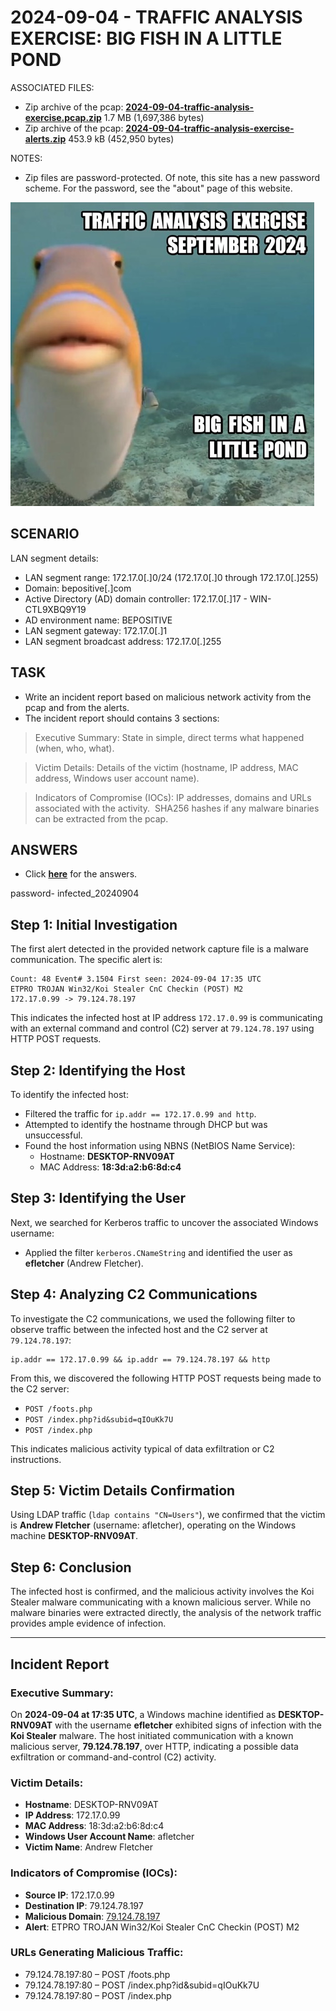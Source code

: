 # 2024-09-04 - TRAFFIC ANALYSIS EXERCISE: BIG FISH IN A LITTLE POND

ASSOCIATED FILES:

- Zip archive of the pcap: [**2024-09-04-traffic-analysis-exercise.pcap.zip**](https://malware-traffic-analysis.net/2024/09/04/2024-09-04-traffic-analysis-exercise.pcap.zip) 1.7 MB (1,697,386 bytes)
- Zip archive of the pcap: [**2024-09-04-traffic-analysis-exercise-alerts.zip**](https://malware-traffic-analysis.net/2024/09/04/2024-09-04-traffic-analysis-exercise-alerts.zip) 453.9 kB (452,950 bytes)

NOTES:

- Zip files are password-protected. Of note, this site has a new password scheme. For the password, see the "about" page of this website.

![2024-09-04-traffic-analysis-exercise-image-01.jpg](2024-09-04-traffic-analysis-exercise-image-01.jpg)

## **SCENARIO**

LAN segment details:

- LAN segment range: 172.17.0[.]0/24 (172.17.0[.]0 through 172.17.0[.]255)
- Domain: bepositive[.]com
- Active Directory (AD) domain controller: 172.17.0[.]17 - WIN-CTL9XBQ9Y19
- AD environment name: BEPOSITIVE
- LAN segment gateway: 172.17.0[.]1
- LAN segment broadcast address: 172.17.0[.]255

## **TASK**

- Write an incident report based on malicious network activity from the pcap and from the alerts.
- The incident report should contains 3 sections:

> Executive Summary: State in simple, direct terms what happened (when, who, what).
> 

> Victim Details: Details of the victim (hostname, IP address, MAC address, Windows user account name).
> 

> Indicators of Compromise (IOCs): IP addresses, domains and URLs associated with the activity.  SHA256 hashes if any malware binaries can be extracted from the pcap.
> 

## **ANSWERS**

- Click [**here**](https://malware-traffic-analysis.net/2024/09/04/page2.html) for the answers.

password- infected_20240904

## Step 1: Initial Investigation

The first alert detected in the provided network capture file is a malware communication. The specific alert is:

```
Count: 48 Event# 3.1504 First seen: 2024-09-04 17:35 UTC
ETPRO TROJAN Win32/Koi Stealer CnC Checkin (POST) M2
172.17.0.99 -> 79.124.78.197

```

This indicates the infected host at IP address `172.17.0.99` is communicating with an external command and control (C2) server at `79.124.78.197` using HTTP POST requests.

## Step 2: Identifying the Host

To identify the infected host:

- Filtered the traffic for `ip.addr == 172.17.0.99 and http`.
- Attempted to identify the hostname through DHCP but was unsuccessful.
- Found the host information using NBNS (NetBIOS Name Service):
    - Hostname: **DESKTOP-RNV09AT**
    - MAC Address: **18:3d:a2:b6:8d:c4**

## Step 3: Identifying the User

Next, we searched for Kerberos traffic to uncover the associated Windows username:

- Applied the filter `kerberos.CNameString` and identified the user as **efletcher** (Andrew Fletcher).

## Step 4: Analyzing C2 Communications

To investigate the C2 communications, we used the following filter to observe traffic between the infected host and the C2 server at `79.124.78.197`:

```
ip.addr == 172.17.0.99 && ip.addr == 79.124.78.197 && http

```

From this, we discovered the following HTTP POST requests being made to the C2 server:

- `POST /foots.php`
- `POST /index.php?id&subid=qIOuKk7U`
- `POST /index.php`

This indicates malicious activity typical of data exfiltration or C2 instructions.

## Step 5: Victim Details Confirmation

Using LDAP traffic (`ldap contains "CN=Users"`), we confirmed that the victim is **Andrew Fletcher** (username: afletcher), operating on the Windows machine **DESKTOP-RNV09AT**.

## Step 6: Conclusion

The infected host is confirmed, and the malicious activity involves the Koi Stealer malware communicating with a known malicious server. While no malware binaries were extracted directly, the analysis of the network traffic provides ample evidence of infection.

---

## Incident Report

### Executive Summary:

On **2024-09-04 at 17:35 UTC**, a Windows machine identified as **DESKTOP-RNV09AT** with the username **efletcher** exhibited signs of infection with the **Koi Stealer** malware. The host initiated communication with a known malicious server, **79.124.78.197**, over HTTP, indicating a possible data exfiltration or command-and-control (C2) activity.

### Victim Details:

- **Hostname**: DESKTOP-RNV09AT
- **IP Address**: 172.17.0.99
- **MAC Address**: 18:3d:a2:b6:8d:c4
- **Windows User Account Name**: afletcher
- **Victim Name**: Andrew Fletcher

### Indicators of Compromise (IOCs):

- **Source IP**: 172.17.0.99
- **Destination IP**: 79.124.78.197
- **Malicious Domain**: [79.124.78.197](http://79.124.78.197/)
- **Alert**: ETPRO TROJAN Win32/Koi Stealer CnC Checkin (POST) M2

### URLs Generating Malicious Traffic:

- 79.124.78.197:80 – POST /foots.php
- 79.124.78.197:80 – POST /index.php?id&subid=qIOuKk7U
- 79.124.78.197:80 – POST /index.php